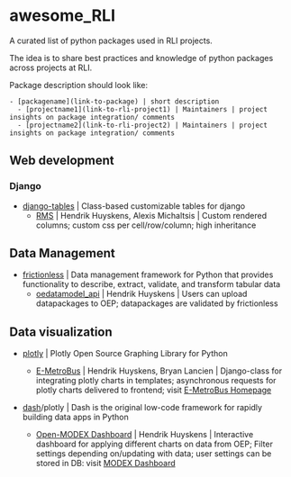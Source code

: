 # awesome_RLI
A curated list of python packages used in RLI projects.

The idea is to share best practices and knowledge of python packages across projects at RLI.


Package description should look like:
```
- [packagename](link-to-package) | short description
  - [projectname1](link-to-rli-project1) | Maintainers | project insights on package integration/ comments
  - [projectname2](link-to-rli-project2) | Maintainers | project insights on package integration/ comments
```

## Web development

### Django

- [django-tables](https://django-tables2.readthedocs.io/en/latest/) | Class-based customizable tables for django
  - [RMS](https://github.com/rl-institut-private/rms) | Hendrik Huyskens, Alexis Michaltsis | Custom rendered columns; custom css per cell/row/column; high inheritance

## Data Management

- [frictionless](https://github.com/frictionlessdata/frictionless-py) | Data management framework for Python that provides functionality to describe, extract, validate, and transform tabular data
  - [oedatamodel_api](https://github.com/open-modex/oedatamodel_api.git) | Hendrik Huyskens | Users can upload datapackages to OEP; datapackages are validated by frictionless

## Data visualization

- [plotly](https://plotly.com/python/) | Plotly Open Source Graphing Library for Python
  - [E-MetroBus](https://github.com/rl-institut/E_Metrobus) | Hendrik Huyskens, Bryan Lancien | Django-class for integrating plotly charts in templates; asynchronous requests for plotly charts delivered to frontend; visit [E-MetroBus Homepage](https://e-metrobus.berlin/)
  
- [dash](https://dash.plotly.com/)/plotly | Dash is the original low-code framework for rapidly building data apps in Python
  - [Open-MODEX Dashboard](https://github.com/open-modex/result_comparison) | Hendrik Huyskens | Interactive dashboard for applying different charts on data from OEP; Filter settings depending on/updating with data; user settings can be stored in DB: visit [MODEX Dashboard](https://modex-results.rl-institut.de/)
